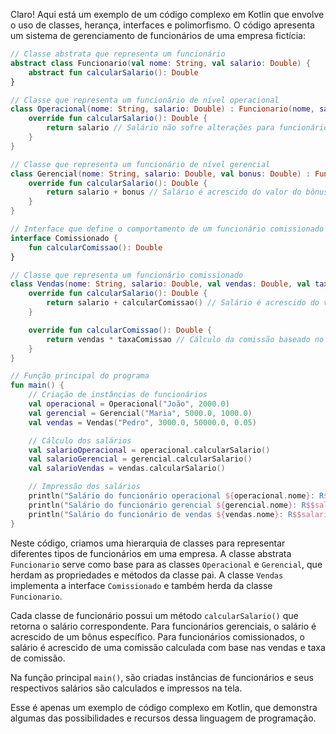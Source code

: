 Claro! Aqui está um exemplo de um código complexo em Kotlin que envolve o uso de classes, herança, interfaces e polimorfismo. O código apresenta um sistema de gerenciamento de funcionários de uma empresa fictícia:

```kotlin
// Classe abstrata que representa um funcionário
abstract class Funcionario(val nome: String, val salario: Double) {
    abstract fun calcularSalario(): Double
}

// Classe que representa um funcionário de nível operacional
class Operacional(nome: String, salario: Double) : Funcionario(nome, salario) {
    override fun calcularSalario(): Double {
        return salario // Salário não sofre alterações para funcionários operacionais
    }
}

// Classe que representa um funcionário de nível gerencial
class Gerencial(nome: String, salario: Double, val bonus: Double) : Funcionario(nome, salario) {
    override fun calcularSalario(): Double {
        return salario + bonus // Salário é acrescido do valor do bônus para funcionários gerenciais
    }
}

// Interface que define o comportamento de um funcionário comissionado
interface Comissionado {
    fun calcularComissao(): Double
}

// Classe que representa um funcionário comissionado
class Vendas(nome: String, salario: Double, val vendas: Double, val taxaComissao: Double) : Funcionario(nome, salario), Comissionado {
    override fun calcularSalario(): Double {
        return salario + calcularComissao() // Salário é acrescido do valor da comissão para funcionários comissionados
    }

    override fun calcularComissao(): Double {
        return vendas * taxaComissao // Cálculo da comissão baseado no valor das vendas e taxa de comissão
    }
}

// Função principal do programa
fun main() {
    // Criação de instâncias de funcionários
    val operacional = Operacional("João", 2000.0)
    val gerencial = Gerencial("Maria", 5000.0, 1000.0)
    val vendas = Vendas("Pedro", 3000.0, 50000.0, 0.05)

    // Cálculo dos salários
    val salarioOperacional = operacional.calcularSalario()
    val salarioGerencial = gerencial.calcularSalario()
    val salarioVendas = vendas.calcularSalario()

    // Impressão dos salários
    println("Salário do funcionário operacional ${operacional.nome}: R$$salarioOperacional")
    println("Salário do funcionário gerencial ${gerencial.nome}: R$$salarioGerencial")
    println("Salário do funcionário de vendas ${vendas.nome}: R$$salarioVendas")
}
```

Neste código, criamos uma hierarquia de classes para representar diferentes tipos de funcionários em uma empresa. A classe abstrata `Funcionario` serve como base para as classes `Operacional` e `Gerencial`, que herdam as propriedades e métodos da classe pai. A classe `Vendas` implementa a interface `Comissionado` e também herda da classe `Funcionario`.

Cada classe de funcionário possui um método `calcularSalario()` que retorna o salário correspondente. Para funcionários gerenciais, o salário é acrescido de um bônus específico. Para funcionários comissionados, o salário é acrescido de uma comissão calculada com base nas vendas e taxa de comissão.

Na função principal `main()`, são criadas instâncias de funcionários e seus respectivos salários são calculados e impressos na tela.

Esse é apenas um exemplo de código complexo em Kotlin, que demonstra algumas das possibilidades e recursos dessa linguagem de programação.